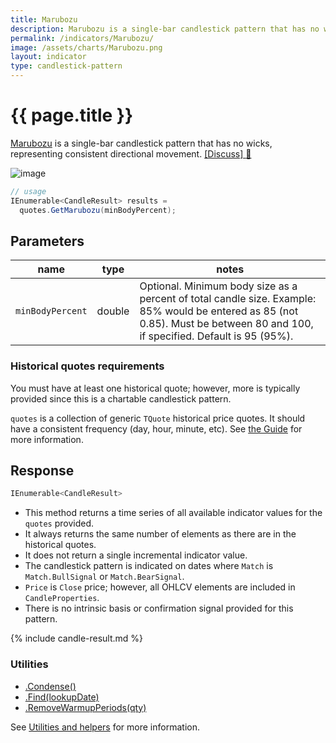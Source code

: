 ```yaml
---
title: Marubozu
description: Marubozu is a single-bar candlestick pattern that has no wicks, representing consistent directional movement.
permalink: /indicators/Marubozu/
image: /assets/charts/Marubozu.png
layout: indicator
type: candlestick-pattern
---
```


# {{ page.title }}

[Marubozu](https://en.wikipedia.org/wiki/Marubozu) is a single-bar candlestick pattern that has no wicks, representing consistent directional movement.
[[Discuss] :speech_balloon:]({{site.github.repository_url}}/discussions/512 "Community discussion about this indicator")

![image]({{site.baseurl}}{{page.image}})

```csharp
// usage
IEnumerable<CandleResult> results =
  quotes.GetMarubozu(minBodyPercent);
```

## Parameters

| name | type | notes
| -- |-- |--
| `minBodyPercent` | double | Optional.  Minimum body size as a percent of total candle size.  Example: 85% would be entered as 85 (not 0.85).  Must be between 80 and 100, if specified.  Default is 95 (95%).

### Historical quotes requirements

You must have at least one historical quote; however, more is typically provided since this is a chartable candlestick pattern.

`quotes` is a collection of generic `TQuote` historical price quotes.  It should have a consistent frequency (day, hour, minute, etc).  See [the Guide]({{site.baseurl}}/guide/#historical-quotes) for more information.

## Response

```csharp
IEnumerable<CandleResult>
```

- This method returns a time series of all available indicator values for the `quotes` provided.
- It always returns the same number of elements as there are in the historical quotes.
- It does not return a single incremental indicator value.
- The candlestick pattern is indicated on dates where `Match` is `Match.BullSignal` or `Match.BearSignal`.
- `Price` is `Close` price; however, all OHLCV elements are included in `CandleProperties`.
- There is no intrinsic basis or confirmation signal provided for this pattern.

{% include candle-result.md %}

### Utilities

- [.Condense()]({{site.baseurl}}/utilities#condense)
- [.Find(lookupDate)]({{site.baseurl}}/utilities#find-indicator-result-by-date)
- [.RemoveWarmupPeriods(qty)]({{site.baseurl}}/utilities#remove-warmup-periods)

See [Utilities and helpers]({{site.baseurl}}/utilities#utilities-for-indicator-results) for more information.
